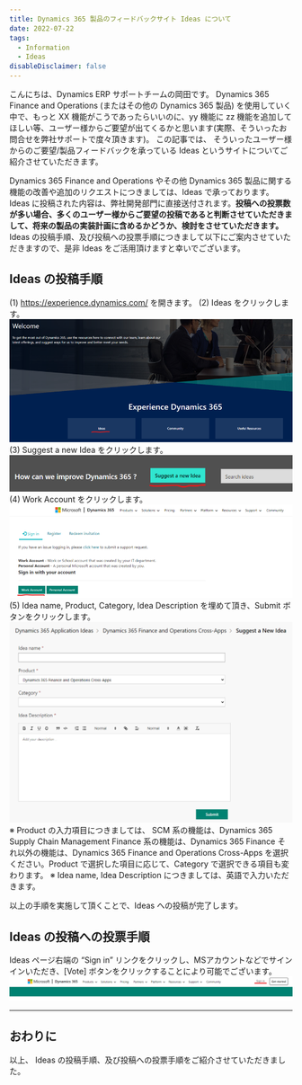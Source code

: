 ```yaml
---
title: Dynamics 365 製品のフィードバックサイト Ideas について
date: 2022-07-22
tags:
  - Information
  - Ideas
disableDisclaimer: false
---
```


こんにちは、Dynamics ERP サポートチームの岡田です。
Dynamics 365 Finance and Operations (またはその他の Dynamics 365 製品) を使用していく中で、もっと XX 機能がこうであったらいいのに、yy 機能に zz 機能を追加してほしい等、ユーザー様からご要望が出てくるかと思います(実際、そういったお問合せを弊社サポートで度々頂きます)。
この記事では、 そういったユーザー様からのご要望/製品フィードバックを承っている Ideas というサイトについてご紹介させていただきます。

<!-- more -->

Dynamics 365 Finance and Operations やその他 Dynamics 365 製品に関する機能の改善や追加のリクエストにつきましては、Ideas で承っております。
Ideas に投稿された内容は、弊社開発部門に直接送付されます。**投稿への投票数が多い場合、多くのユーザー様からご要望の投稿であると判断させていただきまして、将来の製品の実装計画に含めるかどうか、検討をさせていただきます。**
Ideas の投稿手順、及び投稿への投票手順につきまして以下にご案内させていただきますので、是非 Ideas をご活用頂けますと幸いでございます。

## Ideas の投稿手順
(1) https://experience.dynamics.com/ を開きます。
(2) Ideas をクリックします。
![](./how-to-post-ideas/ideas1.png)
(3) Suggest a new Idea をクリックします。
![](./how-to-post-ideas/ideas2.png)
(4) Work Account をクリックします。
![](./how-to-post-ideas/ideas3.png)
(5) Idea name, Product, Category, Idea Description を埋めて頂き、Submit ボタンをクリックします。
![](./how-to-post-ideas/ideas4.png)
※ Product の入力項目につきましては、
   SCM 系の機能は、Dynamics 365 Supply Chain Management
   Finance 系の機能は、Dynamics 365 Finance
   それ以外の機能は、Dynamics 365 Finance and Operations Cross-Apps
   を選択ください。Product で選択した項目に応じて、Category で選択できる項目も変わります。
※ Idea name, Idea Description につきましては、英語で入力いただきます。

以上の手順を実施して頂くことで、Ideas への投稿が完了します。

## Ideas の投稿への投票手順
Ideas ページ右端の “Sign in” リンクをクリックし、MSアカウントなどでサインインいただき、[Vote] ボタンをクリックすることにより可能でございます。
![](./how-to-post-ideas/ideas5.png)

---
## おわりに  
以上、 Ideas の投稿手順、及び投稿への投票手順をご紹介させていただきました。
